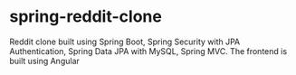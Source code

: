 # spring-reddit-clone
Reddit clone built using Spring Boot, Spring Security with JPA Authentication, Spring Data JPA with MySQL, Spring MVC. The frontend is built using Angular
